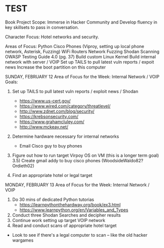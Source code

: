 # TEST
Book Project Scope: Immerse in Hacker Community and Develop fluency in key skillsets to pass in conversation. 

Character Focus: Hotel networks and security. 

Areas of Focus:
Python 
Cisco Phones (Viproy, setting up local phone network, Asterisk, Fuzzing)
WiFi Routers
Network Fuzzing
Shodan Scanning
OWASP Testing Guide 4.0 (pg. 37)
Build custom Linux Kernel
Build internal network with server / VOIP 
Set up TAILS to pull latest vuln reports / expoit news 
Increase the boot partition on this computer 

SUNDAY, FEBRUARY 12
Area of Focus for the Week: Internal Network / VOIP 
Goals: 
1) Set up TAILS to pull latest vuln reports / exploit news / Shodan
	- https://www.us-cert.gov/
	- https://www.wired.com/category/threatlevel/
	- http://www.zdnet.com/blog/security/
	- https://krebsonsecurity.com/
	- https://www.grahamcluley.com/ 
	- http://www.mckeay.net/ 

2) Determine hardware necessary for internal networks
	- Email		Cisco guy to buy phones
3) Figure out how to run target Virpoy OS on VM (this is a longer term goal)
3.5) Create gmail addy to buy cisco phones (WoodsideWaldo82? Ordieth02)
4) Find an appropriate hotel or legal target

MONDAY, FEBRUARY 13
Area of Focus for the Week: Internal Network / VOIP 
1) Do 30 mins of dedicated Python tutorias
	- https://learnpythonthehardway.org/book/ex3.html
	- https://www.learnpython.org/en/Variables_and_Types
2) Conduct three Shodan Searches and decipher results
3) Continue work setting up target VOIP network
4) Read and conduct scans of appropriate hotel target
- Look to see if there's a legal computer to scan – like the old hacker wargames

